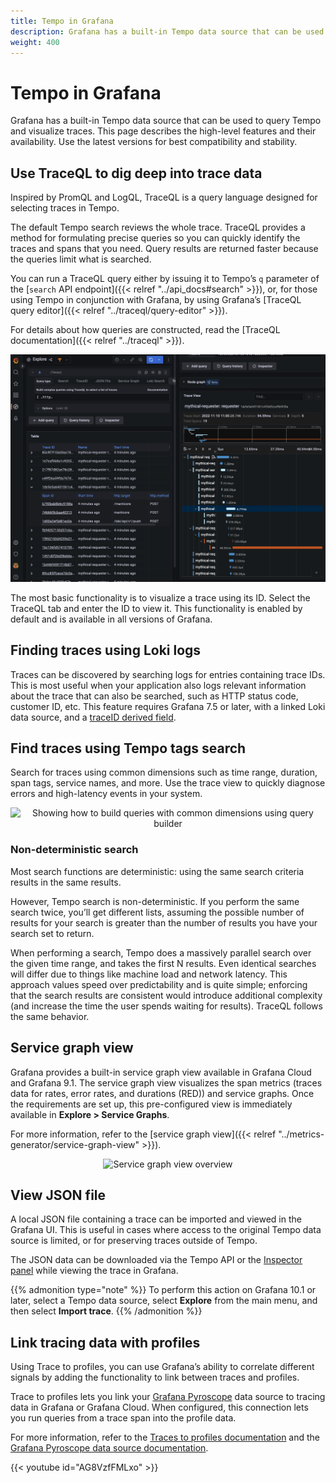 ```yaml
---
title: Tempo in Grafana
description: Grafana has a built-in Tempo data source that can be used to query Tempo and visualize traces.
weight: 400
---
```


# Tempo in Grafana

Grafana has a built-in Tempo data source that can be used to query Tempo and visualize traces.
This page describes the high-level features and their availability.
Use the latest versions for best compatibility and stability.

## Use TraceQL to dig deep into trace data

Inspired by PromQL and LogQL, TraceQL is a query language designed for selecting traces in Tempo.

The default Tempo search reviews the whole trace. TraceQL provides a method for formulating precise queries so you can quickly identify the traces and spans that you need. Query results are returned faster because the queries limit what is searched.

You can run a TraceQL query either by issuing it to Tempo’s `q` parameter of the [`search` API endpoint]({{< relref "../api_docs#search" >}}), or, for those using Tempo in conjunction with Grafana, by using Grafana’s [TraceQL query editor]({{< relref "../traceql/query-editor" >}}).

For details about how queries are constructed, read the [TraceQL documentation]({{< relref "../traceql" >}}).

<p align="center"><img src="../../traceql/assets/query-editor-results-span.png" alt="Query editor showing span results" /></p>

The most basic functionality is to visualize a trace using its ID. Select the TraceQL tab and enter the ID to view it. This functionality is enabled by default and is available in all versions of Grafana.

## Finding traces using Loki logs

Traces can be discovered by searching logs for entries containing trace IDs.  This is most useful when your application also logs relevant information about the trace that can also be searched, such as HTTP status code, customer ID, etc.  This feature requires Grafana 7.5 or later, with a linked Loki data source, and a [traceID derived field](/docs/grafana/latest/datasources/loki/#derived-fields).

## Find traces using Tempo tags search

Search for traces using common dimensions such as time range, duration, span tags, service names, and more. Use the trace view to quickly diagnose errors and high-latency events in your system.

<p align="center"><img src="../../traceql/assets/screenshot-explore-traceql-search.png" alt="Showing how to build queries with common dimensions using query builder" /></p>

### Non-deterministic search

Most search functions are deterministic: using the same search criteria results in the same results.

However, Tempo search is non-deterministic.
If you perform the same search twice, you’ll get different lists, assuming the possible number of results for your search is greater than the number of results you have your search set to return.

When performing a search, Tempo does a massively parallel search over the given time range, and takes the first N results. Even identical searches will differ due to things like machine load and network latency. This approach values speed over predictability and is quite simple; enforcing that the search results are consistent would introduce additional complexity (and increase the time the user spends waiting for results). TraceQL follows the same behavior.

## Service graph view

Grafana provides a built-in service graph view available in Grafana Cloud and Grafana 9.1.
The service graph view visualizes the span metrics (traces data for rates, error rates, and durations (RED)) and service graphs.
Once the requirements are set up, this pre-configured view is immediately available in **Explore > Service Graphs**.

For more information, refer to the [service graph view]({{< relref "../metrics-generator/service-graph-view" >}}).

<p align="center"><img src="../assets/apm-overview.png" alt="Service graph view overview"></p>

## View JSON file

A local JSON file containing a trace can be imported and viewed in the Grafana UI. This is useful in cases where access to the original Tempo data source is limited, or for preserving traces outside of Tempo.

The JSON data can be downloaded via the Tempo API or the [Inspector panel](/docs/grafana/latest/explore/explore-inspector/) while viewing the trace in Grafana.

{{% admonition type="note" %}}
To perform this action on Grafana 10.1 or later, select a Tempo data source, select **Explore** from the main menu, and then select **Import trace**.
{{% /admonition %}}

## Link tracing data with profiles

Using Trace to profiles, you can use Grafana’s ability to correlate different signals by adding the functionality to link between traces and profiles.

Trace to profiles lets you link your [Grafana Pyroscope](https://grafana.com/docs/pyroscope/latest/) data source to tracing data in Grafana or Grafana Cloud.
When configured, this connection lets you run queries from a trace span into the profile data.

For more information, refer to the [Traces to profiles documentation](https://grafana.com/docs/grafana/latest/datasources/tempo/configure-tempo-data-source/#trace-to-profiles) and the [Grafana Pyroscope data source documentation](https://grafana.com/docs/grafana/latest/datasources/grafana-pyroscope/).

{{< youtube id="AG8VzfFMLxo" >}}